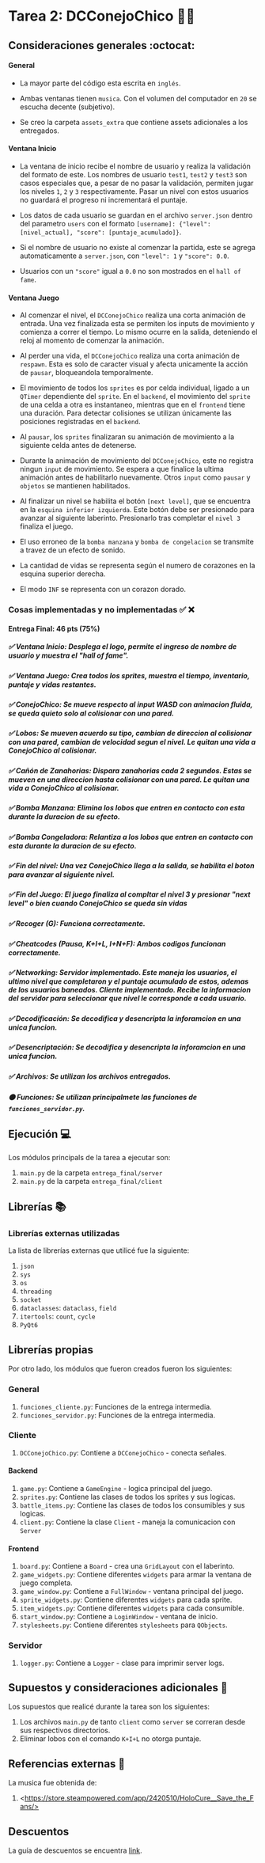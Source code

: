 # Tarea 2: DCConejoChico 🐇💨

## Consideraciones generales :octocat:

#### General

* La mayor parte del código esta escrita en ```inglés```.

* Ambas ventanas tienen ```musica```. Con el volumen del computador en ```20``` se escucha decente (subjetivo).

* Se creo la carpeta ```assets_extra``` que contiene assets adicionales a los entregados.

#### Ventana Inicio

* La ventana de inicio recibe el nombre de usuario y realiza la validación del formato de este. Los nombres de usuario ```test1```, ```test2``` y ```test3``` son casos especiales que, a pesar de no pasar la validación, permiten jugar los niveles ```1```, ```2``` y ```3``` respectivamente. Pasar un nivel con estos usuarios no guardará el progreso ni incrementará el puntaje.

* Los datos de cada usuario se guardan en el archivo ```server.json``` dentro del parametro ```users``` con el formato ```[username]: {"level": [nivel_actual], "score": [puntaje_acumulado]}```.

* Si el nombre de usuario no existe al comenzar la partida, este se agrega automaticamente a ```server.json```, con ```"level": 1``` y ```"score": 0.0```.

* Usuarios con un ```"score"``` igual a ```0.0``` no son mostrados en el ```hall of fame```.

#### Ventana Juego
  
* Al comenzar el nivel, el ```DCConejoChico``` realiza una corta animación de entrada. Una vez finalizada esta se permiten los inputs de movimiento y comienza a correr el tiempo. Lo mismo ocurre en la salida, deteniendo el reloj al momento de comenzar la animación.
  
* Al perder una vida, el ```DCConejoChico``` realiza una corta animación de ```respawn```. Esta es solo de caracter visual y afecta unicamente la acción de ```pausar```, bloqueandola temporalmente.
  
* El movimiento de todos los ```sprites``` es por celda individual, ligado a un ```QTimer``` dependiente del ```sprite```. En el ```backend```, el movimiento del ```sprite``` de una celda a otra es instantaneo, mientras que en el ```frontend``` tiene una duración. Para detectar colisiones se utilizan únicamente las posiciones registradas en el ```backend```.
  
* Al ```pausar```, los ```sprites``` finalizaran su animación de movimiento a la siguiente celda antes de detenerse.

* Durante la animación de movimiento del ```DCConejoChico```, este no registra ningun ```input``` de movimiento. Se espera a que finalice la ultima animación antes de habilitarlo nuevamente. Otros ```input``` como ```pausar``` y ```objetos``` se mantienen habilitados.

* Al finalizar un nivel se habilita el botón ```[next level]```, que se encuentra en la ```esquina inferior izquierda```. Este botón debe ser presionado para avanzar al siguiente laberinto. Presionarlo tras completar el ```nivel 3``` finaliza el juego.

* El uso erroneo de la ```bomba manzana``` y ```bomba de congelacion``` se transmite a travez de un efecto de sonido.

* La cantidad de vidas se representa según el numero de corazones en la esquina superior derecha.

* El modo ```INF``` se representa con un corazon dorado.

### Cosas implementadas y no implementadas :white_check_mark: :x:

#### Entrega Final: 46 pts (75%)
##### ✅ Ventana Inicio: Desplega el logo, permite el ingreso de nombre de usuario y muestra el "hall of fame".
##### ✅ Ventana Juego: Crea todos los sprites, muestra el tiempo, inventario, puntaje y vidas restantes.
##### ✅ ConejoChico: Se mueve respecto al input WASD con animacion fluida, se queda quieto solo al colisionar con una pared.
##### ✅ Lobos: Se mueven acuerdo su tipo, cambian de direccion al colisionar con una pared, cambian de velocidad segun el nivel. Le quitan una vida a ConejoChico al colisionar.
##### ✅ Cañón de Zanahorias: Dispara zanahorias cada 2 segundos. Estas se mueven en una direccion hasta colisionar con una pared. Le quitan una vida a ConejoChico al colisionar.
##### ✅ Bomba Manzana: Elimina los lobos que entren en contacto con esta durante la duracion de su efecto.
##### ✅ Bomba Congeladora: Relantiza a los lobos que entren en contacto con esta durante la duracion de su efecto.
##### ✅ Fin del nivel: Una vez ConejoChico llega a la salida, se habilita el boton para avanzar al siguiente nivel.
##### ✅ Fin del Juego: El juego finaliza al compltar el nivel 3 y presionar "next level" o bien cuando ConejoChico se queda sin vidas
##### ✅ Recoger (G): Funciona correctamente.
##### ✅ Cheatcodes (Pausa, K+I+L, I+N+F): Ambos codigos funcionan correctamente.
##### ✅ Networking: Servidor implementado. Este maneja los usuarios, el ultimo nivel que completaron y el puntaje acumulado de estos, ademas de los usuarios baneados. Cliente implementado. Recibe la informacion del servidor para seleccionar que nivel le corresponde a cada usuario.
##### ✅ Decodificación: Se decodifica y desencripta la inforamcion en una unica funcion.
##### ✅ Desencriptación: Se decodifica y desencripta la inforamcion en una unica funcion.
##### ✅ Archivos: Se utilizan los archivos entregados.
##### 🟠 Funciones: Se utilizan principalmete las funciones de ```funciones_servidor.py```.


## Ejecución :computer:
Los módulos principals de la tarea a ejecutar son:
1.  ```main.py``` de la carpeta ```entrega_final/server```
2.  ```main.py``` de la carpeta ```entrega_final/client```


## Librerías :books:
### Librerías externas utilizadas
La lista de librerías externas que utilicé fue la siguiente:

1. ```json```
2. ```sys```
3. ```os```
4. ```threading```
5. ```socket```
6. ```dataclasses```: ```dataclass```, ```field```
7. ```itertools```: ```count```, ```cycle```
8. ```PyQt6```

## Librerías propias
Por otro lado, los módulos que fueron creados fueron los siguientes:

### General

1. ```funciones_cliente.py```: Funciones de la entrega intermedia.
2. ```funciones_servidor.py```: Funciones de la entrega intermedia.

### Cliente

1. ```DCConejoChico.py```: Contiene a ```DCConejoChico``` - conecta señales.

#### Backend

1. ```game.py```: Contiene a ```GameEngine``` - logica principal del juego.
2. ```sprites.py```: Contiene las clases de todos los sprites y sus logicas.
3. ```battle_items.py```: Contiene las clases de todos los consumibles y sus logicas.
4. ```client.py```: Contiene la clase ```Client``` - maneja la comunicacion con ```Server```

#### Frontend

1. ```board.py```: Contiene a ```Board``` - crea una ```GridLayout``` con el laberinto.
2. ```game_widgets.py```: Contiene diferentes ```widgets``` para armar la ventana de juego completa.
3. ```game_window.py```: Contiene a ```FullWindow``` - ventana principal del juego.
4. ```sprite_widgets.py```: Contiene diferentes ```widgets``` para cada sprite.
5. ```item_widgets.py```: Contiene diferentes ```widgets``` para cada consumible.
6. ```start_window.py```: Contiene a ```LoginWindow``` - ventana de inicio.
7. ```stylesheets.py```: Contiene diferentes ```stylesheets``` para ```QObjects```.

### Servidor

1. ```logger.py```: Contiene a ```Logger``` - clase para imprimir server logs.

## Supuestos y consideraciones adicionales :thinking:
Los supuestos que realicé durante la tarea son los siguientes:

1. Los archivos ```main.py``` de tanto ```client``` como ```server``` se correran desde sus respectivos directorios.
2. Eliminar lobos con el comando ```K+I+L``` no otorga puntaje.

## Referencias externas :book:

La musica fue obtenida de:
1. \<https://store.steampowered.com/app/2420510/HoloCure__Save_the_Fans/>

## Descuentos
La guía de descuentos se encuentra [link](https://github.com/IIC2233/Syllabus/blob/main/Tareas/Bases%20Generales%20de%20Tareas%20-%20IIC2233.pdf).